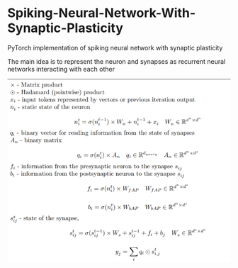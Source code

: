 # Spiking-Neural-Network-With-Synaptic-Plasticity
PyTorch implementation of spiking neural network with synaptic plasticity

The main idea is to represent the neuron and synapses as recurrent neural networks interacting with
each other

![Screenshot](snip_08-15-2023_02-07-18.png)
